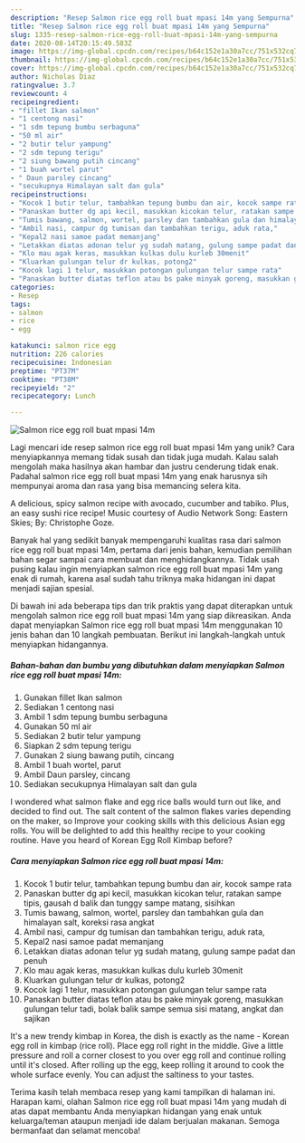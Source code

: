 ```yaml
---
description: "Resep Salmon rice egg roll buat mpasi 14m yang Sempurna"
title: "Resep Salmon rice egg roll buat mpasi 14m yang Sempurna"
slug: 1335-resep-salmon-rice-egg-roll-buat-mpasi-14m-yang-sempurna
date: 2020-08-14T20:15:49.583Z
image: https://img-global.cpcdn.com/recipes/b64c152e1a30a7cc/751x532cq70/salmon-rice-egg-roll-buat-mpasi-14m-foto-resep-utama.jpg
thumbnail: https://img-global.cpcdn.com/recipes/b64c152e1a30a7cc/751x532cq70/salmon-rice-egg-roll-buat-mpasi-14m-foto-resep-utama.jpg
cover: https://img-global.cpcdn.com/recipes/b64c152e1a30a7cc/751x532cq70/salmon-rice-egg-roll-buat-mpasi-14m-foto-resep-utama.jpg
author: Nicholas Diaz
ratingvalue: 3.7
reviewcount: 4
recipeingredient:
- "fillet Ikan salmon"
- "1 centong nasi"
- "1 sdm tepung bumbu serbaguna"
- "50 ml air"
- "2 butir telur yampung"
- "2 sdm tepung terigu"
- "2 siung bawang putih cincang"
- "1 buah wortel parut"
- " Daun parsley cincang"
- "secukupnya Himalayan salt dan gula"
recipeinstructions:
- "Kocok 1 butir telur, tambahkan tepung bumbu dan air, kocok sampe rata"
- "Panaskan butter dg api kecil, masukkan kicokan telur, ratakan sampe tipis, gausah d balik dan tunggy sampe matang, sisihkan"
- "Tumis bawang, salmon, wortel, parsley dan tambahkan gula dan himalayan salt, koreksi rasa angkat"
- "Ambil nasi, campur dg tumisan dan tambahkan terigu, aduk rata,"
- "Kepal2 nasi samoe padat memanjang"
- "Letakkan diatas adonan telur yg sudah matang, gulung sampe padat dan penuh"
- "Klo mau agak keras, masukkan kulkas dulu kurleb 30menit"
- "Kluarkan gulungan telur dr kulkas, potong2"
- "Kocok lagi 1 telur, masukkan potongan gulungan telur sampe rata"
- "Panaskan butter diatas teflon atau bs pake minyak goreng, masukkan gulungan telur tadi, bolak balik sampe semua sisi matang, angkat dan sajikan"
categories:
- Resep
tags:
- salmon
- rice
- egg

katakunci: salmon rice egg 
nutrition: 226 calories
recipecuisine: Indonesian
preptime: "PT37M"
cooktime: "PT38M"
recipeyield: "2"
recipecategory: Lunch

---
```



![Salmon rice egg roll buat mpasi 14m](https://img-global.cpcdn.com/recipes/b64c152e1a30a7cc/751x532cq70/salmon-rice-egg-roll-buat-mpasi-14m-foto-resep-utama.jpg)

Lagi mencari ide resep salmon rice egg roll buat mpasi 14m yang unik? Cara menyiapkannya memang tidak susah dan tidak juga mudah. Kalau salah mengolah maka hasilnya akan hambar dan justru cenderung tidak enak. Padahal salmon rice egg roll buat mpasi 14m yang enak harusnya sih mempunyai aroma dan rasa yang bisa memancing selera kita.

A delicious, spicy salmon recipe with avocado, cucumber and tabiko. Plus, an easy sushi rice recipe! Music courtesy of Audio Network Song: Eastern Skies; By: Christophe Goze.

Banyak hal yang sedikit banyak mempengaruhi kualitas rasa dari salmon rice egg roll buat mpasi 14m, pertama dari jenis bahan, kemudian pemilihan bahan segar sampai cara membuat dan menghidangkannya. Tidak usah pusing kalau ingin menyiapkan salmon rice egg roll buat mpasi 14m yang enak di rumah, karena asal sudah tahu triknya maka hidangan ini dapat menjadi sajian spesial.


Di bawah ini ada beberapa tips dan trik praktis yang dapat diterapkan untuk mengolah salmon rice egg roll buat mpasi 14m yang siap dikreasikan. Anda dapat menyiapkan Salmon rice egg roll buat mpasi 14m menggunakan 10 jenis bahan dan 10 langkah pembuatan. Berikut ini langkah-langkah untuk menyiapkan hidangannya.

<!--inarticleads1-->

##### Bahan-bahan dan bumbu yang dibutuhkan dalam menyiapkan Salmon rice egg roll buat mpasi 14m:

1. Gunakan fillet Ikan salmon
1. Sediakan 1 centong nasi
1. Ambil 1 sdm tepung bumbu serbaguna
1. Gunakan 50 ml air
1. Sediakan 2 butir telur yampung
1. Siapkan 2 sdm tepung terigu
1. Gunakan 2 siung bawang putih, cincang
1. Ambil 1 buah wortel, parut
1. Ambil  Daun parsley, cincang
1. Sediakan secukupnya Himalayan salt dan gula


I wondered what salmon flake and egg rice balls would turn out like, and decided to find out. The salt content of the salmon flakes varies depending on the maker, so Improve your cooking skills with this delicious Asian egg rolls. You will be delighted to add this healthy recipe to your cooking routine. Have you heard of Korean Egg Roll Kimbap before? 

<!--inarticleads2-->

##### Cara menyiapkan Salmon rice egg roll buat mpasi 14m:

1. Kocok 1 butir telur, tambahkan tepung bumbu dan air, kocok sampe rata
1. Panaskan butter dg api kecil, masukkan kicokan telur, ratakan sampe tipis, gausah d balik dan tunggy sampe matang, sisihkan
1. Tumis bawang, salmon, wortel, parsley dan tambahkan gula dan himalayan salt, koreksi rasa angkat
1. Ambil nasi, campur dg tumisan dan tambahkan terigu, aduk rata,
1. Kepal2 nasi samoe padat memanjang
1. Letakkan diatas adonan telur yg sudah matang, gulung sampe padat dan penuh
1. Klo mau agak keras, masukkan kulkas dulu kurleb 30menit
1. Kluarkan gulungan telur dr kulkas, potong2
1. Kocok lagi 1 telur, masukkan potongan gulungan telur sampe rata
1. Panaskan butter diatas teflon atau bs pake minyak goreng, masukkan gulungan telur tadi, bolak balik sampe semua sisi matang, angkat dan sajikan


It&#39;s a new trendy kimbap in Korea, the dish is exactly as the name - Korean egg roll in kimbap (rice roll). Place egg roll right in the middle. Give a little pressure and roll a corner closest to you over egg roll and continue rolling until it&#39;s closed. After rolling up the egg, keep rolling it around to cook the whole surface evenly. You can adjust the saltiness to your tastes. 

Terima kasih telah membaca resep yang kami tampilkan di halaman ini. Harapan kami, olahan Salmon rice egg roll buat mpasi 14m yang mudah di atas dapat membantu Anda menyiapkan hidangan yang enak untuk keluarga/teman ataupun menjadi ide dalam berjualan makanan. Semoga bermanfaat dan selamat mencoba!
